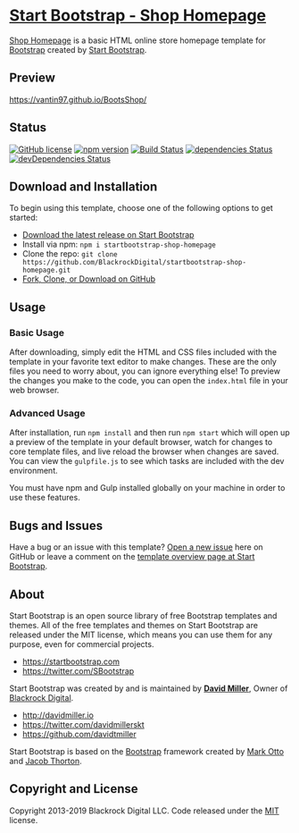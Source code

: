 # [Start Bootstrap - Shop Homepage](https://startbootstrap.com/template-overviews/shop-homepage/)

[Shop Homepage](http://startbootstrap.com/template-overviews/shop-homepage/) is a basic HTML online store homepage template for [Bootstrap](http://getbootstrap.com/) created by [Start Bootstrap](http://startbootstrap.com/).

## Preview

https://vantin97.github.io/BootsShop/



## Status

[![GitHub license](https://img.shields.io/badge/license-MIT-blue.svg)](https://raw.githubusercontent.com/BlackrockDigital/startbootstrap-shop-homepage/master/LICENSE)
[![npm version](https://img.shields.io/npm/v/startbootstrap-shop-homepage.svg)](https://www.npmjs.com/package/startbootstrap-shop-homepage)
[![Build Status](https://travis-ci.org/BlackrockDigital/startbootstrap-shop-homepage.svg?branch=master)](https://travis-ci.org/BlackrockDigital/startbootstrap-shop-homepage)
[![dependencies Status](https://david-dm.org/BlackrockDigital/startbootstrap-shop-homepage/status.svg)](https://david-dm.org/BlackrockDigital/startbootstrap-shop-homepage)
[![devDependencies Status](https://david-dm.org/BlackrockDigital/startbootstrap-shop-homepage/dev-status.svg)](https://david-dm.org/BlackrockDigital/startbootstrap-shop-homepage?type=dev)

## Download and Installation

To begin using this template, choose one of the following options to get started:
* [Download the latest release on Start Bootstrap](https://startbootstrap.com/template-overviews/shop-homepage/)
* Install via npm: `npm i startbootstrap-shop-homepage`
* Clone the repo: `git clone https://github.com/BlackrockDigital/startbootstrap-shop-homepage.git`
* [Fork, Clone, or Download on GitHub](https://github.com/BlackrockDigital/startbootstrap-shop-homepage)

## Usage

### Basic Usage

After downloading, simply edit the HTML and CSS files included with the template in your favorite text editor to make changes. These are the only files you need to worry about, you can ignore everything else! To preview the changes you make to the code, you can open the `index.html` file in your web browser.

### Advanced Usage

After installation, run `npm install` and then run `npm start` which will open up a preview of the template in your default browser, watch for changes to core template files, and live reload the browser when changes are saved. You can view the `gulpfile.js` to see which tasks are included with the dev environment.

You must have npm and Gulp installed globally on your machine in order to use these features.

## Bugs and Issues

Have a bug or an issue with this template? [Open a new issue](https://github.com/BlackrockDigital/startbootstrap-shop-homepage/issues) here on GitHub or leave a comment on the [template overview page at Start Bootstrap](http://startbootstrap.com/template-overviews/shop-homepage/).

## About

Start Bootstrap is an open source library of free Bootstrap templates and themes. All of the free templates and themes on Start Bootstrap are released under the MIT license, which means you can use them for any purpose, even for commercial projects.

* https://startbootstrap.com
* https://twitter.com/SBootstrap

Start Bootstrap was created by and is maintained by **[David Miller](http://davidmiller.io/)**, Owner of [Blackrock Digital](http://blackrockdigital.io/).

* http://davidmiller.io
* https://twitter.com/davidmillerskt
* https://github.com/davidtmiller

Start Bootstrap is based on the [Bootstrap](http://getbootstrap.com/) framework created by [Mark Otto](https://twitter.com/mdo) and [Jacob Thorton](https://twitter.com/fat).

## Copyright and License

Copyright 2013-2019 Blackrock Digital LLC. Code released under the [MIT](https://github.com/BlackrockDigital/startbootstrap-shop-homepage/blob/gh-pages/LICENSE) license.
